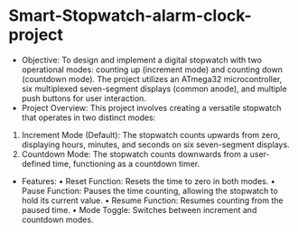 # Smart-Stopwatch-alarm-clock-project
- Objective: To design and implement a digital stopwatch with two operational modes: counting up (increment mode) and counting down (countdown mode). The project utilizes an ATmega32 microcontroller, six multiplexed seven-segment displays (common anode), and multiple push buttons for user interaction.
- Project Overview: This project involves creating a versatile stopwatch that operates in two distinct modes:
1. Increment Mode (Default): The stopwatch counts upwards from zero, displaying hours, minutes, and seconds on six seven-segment displays.
2. Countdown Mode: The stopwatch counts downwards from a user-defined time, functioning as a countdown timer.
- Features:
• Reset Function: Resets the time to zero in both modes.
• Pause Function: Pauses the time counting, allowing the stopwatch to hold its current value.
• Resume Function: Resumes counting from the paused time.
• Mode Toggle: Switches between increment and countdown modes.

